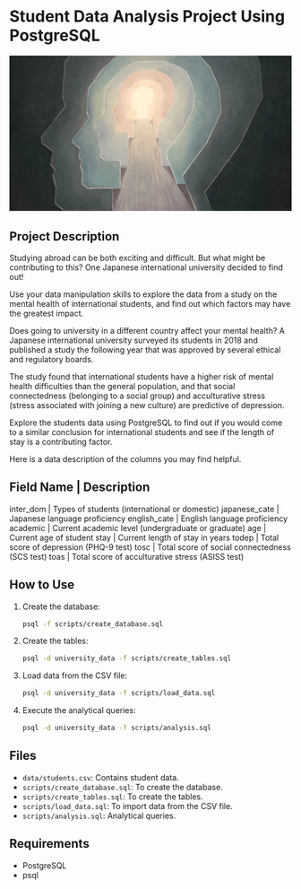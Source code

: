 # Student Data Analysis Project Using PostgreSQL


![Description of the image](https://github.com/Albaraa-Alsadeq/Analyzing-Students-Mental-Health/blob/main/photo_1.png?raw=true)




## Project Description
Studying abroad can be both exciting and difficult. But what might be contributing to this? One Japanese international university decided to find out!

Use your data manipulation skills to explore the data from a study on the mental health of international students, and find out which factors may have the greatest impact.

Does going to university in a different country affect your mental health? A Japanese international university surveyed its students in 2018 and published a study the following year that was approved by several ethical and regulatory boards.

The study found that international students have a higher risk of mental health difficulties than the general population, and that social connectedness (belonging to a social group) and acculturative stress (stress associated with joining a new culture) are predictive of depression.

Explore the students data using PostgreSQL to find out if you would come to a similar conclusion for international students and see if the length of stay is a contributing factor.

Here is a data description of the columns you may find helpful.

Field Name    | Description
-----------------------------
inter_dom     |	Types of students (international or domestic)
japanese_cate |	Japanese language proficiency
english_cate  |	English language proficiency
academic      |	Current academic level (undergraduate or graduate)
age	      | Current age of student
stay	      | Current length of stay in years
todep	      | Total score of depression (PHQ-9 test)
tosc	      | Total score of social connectedness (SCS test)
toas	      | Total score of acculturative stress (ASISS test)



## How to Use
1. Create the database:
    ```sh
    psql -f scripts/create_database.sql
    ```
2. Create the tables:
    ```sh
    psql -d university_data -f scripts/create_tables.sql
    ```
3. Load data from the CSV file:
    ```sh
    psql -d university_data -f scripts/load_data.sql
    ```
4. Execute the analytical queries:
    ```sh
    psql -d university_data -f scripts/analysis.sql
    ```

## Files
- `data/students.csv`: Contains student data.
- `scripts/create_database.sql`: To create the database.
- `scripts/create_tables.sql`: To create the tables.
- `scripts/load_data.sql`: To import data from the CSV file.
- `scripts/analysis.sql`: Analytical queries.

## Requirements
- PostgreSQL
- psql
